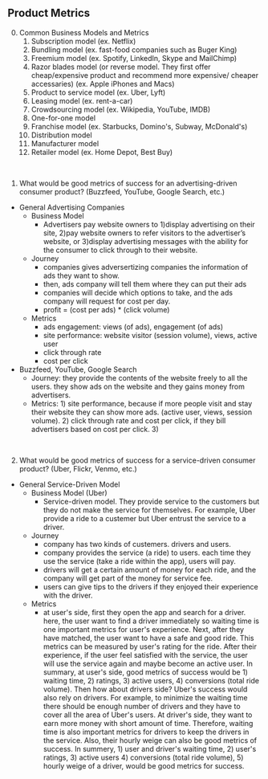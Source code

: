 ## Product Metrics

0. Common Business Models and Metrics
    1. Subscription model (ex. Netflix)
    2. Bundling model (ex. fast-food companies such as Buger King)
    3. Freemium model (ex. Spotify, LinkedIn, Skype and MailChimp)
    4. Razor blades model (or reverse model. They first offer cheap/expensive product and recommend more expensive/ cheaper accessaries) (ex. Apple iPhones and Macs)
    5. Product to service model (ex. Uber, Lyft)
    6. Leasing model (ex. rent-a-car)
    7. Crowdsourcing model (ex. Wikipedia, YouTube, IMDB)
    8. One-for-one model
    9. Franchise model (ex. Starbucks, Domino's, Subway, McDonald's)
    10. Distribution model 
    11. Manufacturer model 
    12. Retailer model (ex. Home Depot, Best Buy)

<br>

1. What would be good metrics of success for an advertising-driven consumer product? (Buzzfeed, YouTube, Google Search, etc.) 

 - General Advertising Companies
    - Business Model
        - Advertisers pay website owners to 1)display advertising on their site, 2)pay website owners to refer visitors to the advertiser’s website, or 3)display advertising messages with the ability for the consumer to click through to their website.
    - Journey
        - companies gives adversertizing companies the information of ads they want to show. 
        - then, ads company will tell them where they can put their ads
        - companies will decide which options to take, and the ads company will request for cost per day.
        - profit = (cost per ads) * (click volume)
    - Metrics
        - ads engagement: views (of ads), engagement (of ads)
        - site performance: website visitor (session volume), views, active user
        - click through rate
        - cost per click 
 - Buzzfeed, YouTube, Google Search 
    - Journey: they provide the contents of the website freely to all the users. they show ads on the website and they gains money from advertisers.
    - Metrics: 1) site performance, because if more people visit and stay their website they can show more ads. (active user, views, session volume). 2) click through rate and cost per click, if they bill advertisers based on cost per click. 3) 

<br>

2. What would be good metrics of success for a service-driven consumer product? (Uber, Flickr, Venmo, etc.)
- General Service-Driven Model
    - Business Model (Uber)
        - Service-driven model. They provide service to the customers but they do not make the service for themselves. For example, Uber provide a ride to a custemer but Uber entrust the service to a driver. 
    - Journey
        - company has two kinds of custemers. drivers and users.
        - company provides the service (a ride) to users. each time they use the service (take a ride within the app), users will pay. 
        - drivers will get a certain amount of money for each ride, and the company will get part of the money for service fee. 
        - users can give tips to the drivers if they enjoyed their experience with the driver.
    - Metrics
        - at user's side, first they open the app and search for a driver. here, the user want to find a driver immediately so waiting time is one important metrics for user's experience. Next, after they have matched, the user want to have a safe and good ride. This metrics can be measured by user's rating for the ride. After their experience, if the user feel satisfied with the service, the user will use the service again and maybe become an active user. In summary, at user's side, good metrics of success would be 1) waiting time, 2) ratings, 3) active users, 4) conversions (total ride volume). Then how about drivers side? Uber's success would also rely on drivers. For example, to minimize the waiting time there should be enough number of drivers and they have to cover all the area of Uber's users. At driver's side, they want to earn more money with short amount of time. Therefore, waiting time is also important metrics for drivers to keep the drivers in the service. Also, their hourly weige can also be good metrics of success. In summery, 1) user and driver's waiting time, 2) user's ratings, 3) active users 4) conversions (total ride volume), 5) hourly weige of a driver, would be good metrics for success.
  
 